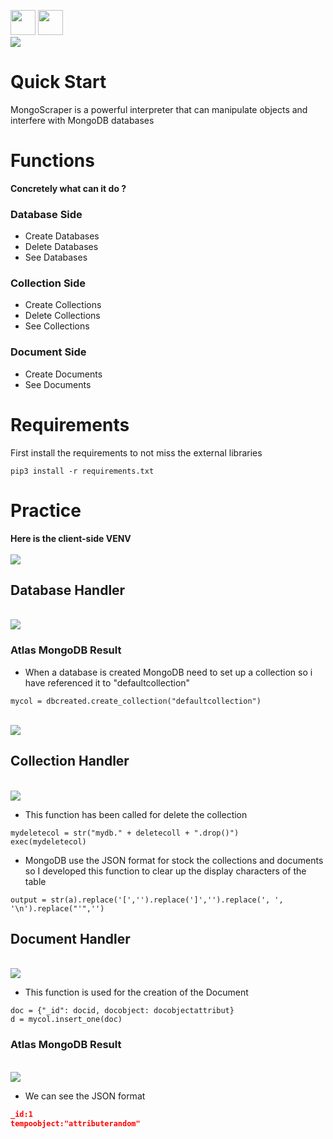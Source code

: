 <img src="https://forthebadge.com/images/badges/built-with-love.svg" height="40" length="40">        <img src="https://forthebadge.com/images/badges/made-with-python.svg" height="40" length="40">
<br><img src=/img/mongoscaper.png><br>
# Quick Start
MongoScraper is a powerful interpreter that can manipulate objects and interfere with MongoDB databases
# Functions
**Concretely what can it do ?**
### Database Side
* Create Databases
* Delete Databases
* See Databases
### Collection Side
* Create Collections
* Delete Collections 
* See Collections 
### Document Side
* Create Documents
* See Documents
# Requirements
First install the requirements to not miss the external libraries 
```py3
pip3 install -r requirements.txt
```
# Practice
**Here is the client-side VENV**<br>
<br><img src=/img/cli.gif><br>
## Database Handler
<br><img src=/img/db.gif><br>
### Atlas MongoDB Result
* When a database is created MongoDB need to set up a collection so i have referenced it to "defaultcollection"<br>
```py3
mycol = dbcreated.create_collection("defaultcollection")
```
<br><img src=/img/dbcreated.png><br>
## Collection Handler
<br><img src=/img/coll.gif><br>
* This function has been called for delete the collection<br>
```py3
mydeletecol = str("mydb." + deletecoll + ".drop()")
exec(mydeletecol)
```
* MongoDB use the JSON format for stock the collections and documents so I developed this function to clear up the display characters of the table<br>
```py3
output = str(a).replace('[','').replace(']','').replace(', ', '\n').replace("'",'')
```
## Document Handler
<br><img src=/img/doc.gif><br>
* This function is used for the creation of the Document<br>
```py3
doc = {"_id": docid, docobject: docobjectattribut}
d = mycol.insert_one(doc)
```
### Atlas MongoDB Result
<br><img src=/img/doccreated.png><br>
* We can see the JSON format
```json
_id:1
tempoobject:"attributerandom"
```
